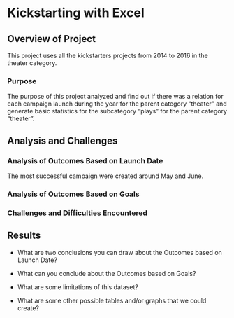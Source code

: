 # Kickstarting with Excel

## Overview of Project
This project uses all the kickstarters projects from 2014 to 2016 in the theater category.

### Purpose
The purpose of this project analyzed and find out if there was a relation for each campaign launch during the year for the parent category “theater” and generate basic statistics for the subcategory “plays” for the parent category “theater”.


## Analysis and Challenges

### Analysis of Outcomes Based on Launch Date
The most successful campaign were created around May and June.


### Analysis of Outcomes Based on Goals

### Challenges and Difficulties Encountered

## Results

- What are two conclusions you can draw about the Outcomes based on Launch Date?

- What can you conclude about the Outcomes based on Goals?

- What are some limitations of this dataset?

- What are some other possible tables and/or graphs that we could create?

